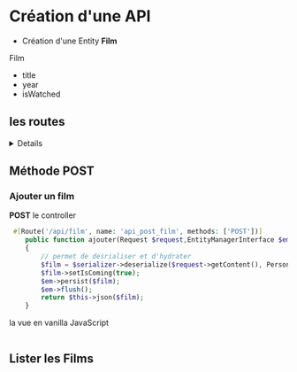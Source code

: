 # Création d'une API
- Création d'une Entity **Film**

Film
 - title  
 - year  
 - isWatched   

## les routes
<details>
 <code>POST</code> <code><b>/</b>api<b>/</b>personne</code>  Ajouter une personne  

</details>


## Méthode POST
### Ajouter un film 
**POST**
le controller
```php
 #[Route('/api/film', name: 'api_post_film', methods: ['POST'])]
    public function ajouter(Request $request,EntityManagerInterface $em,SerializerInterface $serializer): Response
    {
        // permet de desrialiser et d'hydrater
        $film = $serializer->deserialize($request->getContent(), Personne::class, 'json');
        $film->setIsComing(true);
        $em->persist($film);
        $em->flush();
        return $this->json($film);
    }
```
la vue en vanilla JavaScript
```html

```


## Lister les Films
```php

```
